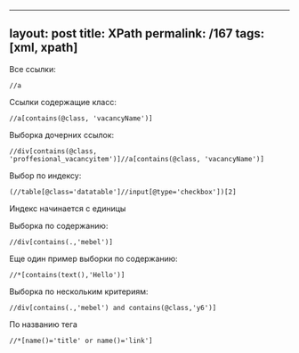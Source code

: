 ---
layout: post
title: XPath
permalink: /167
tags: [xml, xpath]
----

Все ссылки:

    
    //a


Ссылки содержащие класс:

    
    //a[contains(@class, 'vacancyName')]


Выборка дочерних ссылок:

    
    //div[contains(@class, 'proffesional_vacancyitem')]//a[contains(@class, 'vacancyName')]


Выбор по индексу:

    
    (//table[@class='datatable']//input[@type='checkbox'])[2]


Индекс начинается с единицы


Выборка по содержанию:

    
    //div[contains(.,'mebel')]


Еще один пример выборки по содержанию:

    
    //*[contains(text(),'Hello')]


Выборка по нескольким критериям:

    
    //div[contains(.,'mebel') and contains(@class,'y6')]


По названию тега

    
    //*[name()='title' or name()='link']

